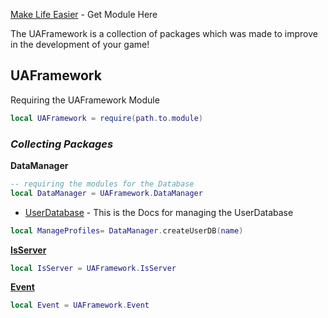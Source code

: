 [Make Life Easier](https://create.roblox.com/marketplace/asset/11651573995/UAFramework) - Get Module Here

The UAFramework is a collection of packages which was made to improve in the development of your game!

## **UAFramework**

Requiring the UAFramework Module

``` lua
local UAFramework = require(path.to.module)
```

### *Collecting Packages*

**DataManager**

``` lua
-- requiring the modules for the Database
local DataManager = UAFramework.DataManager
```

- [UserDatabase](docs/UserDatabase.html) - This is the Docs for managing the UserDatabase
``` lua
local ManageProfiles= DataManager.createUserDB(name)
```


[**IsServer**](docs/IsServer.html)
``` lua
local IsServer = UAFramework.IsServer
```

[**Event**](/docs/Event.html)
``` lua
local Event = UAFramework.Event
```